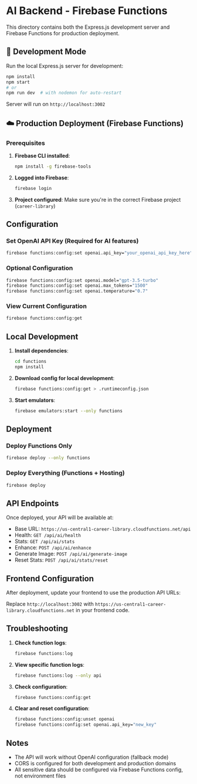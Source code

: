 # AI Backend - Firebase Functions

This directory contains both the Express.js development server and Firebase Functions for production deployment.

## 🚀 Development Mode

Run the local Express.js server for development:

```bash
npm install
npm start
# or
npm run dev  # with nodemon for auto-restart
```

Server will run on `http://localhost:3002`

## ☁️ Production Deployment (Firebase Functions)

### Prerequisites

1. **Firebase CLI installed**:
   ```bash
   npm install -g firebase-tools
   ```

2. **Logged into Firebase**:
   ```bash
   firebase login
   ```

3. **Project configured**: Make sure you're in the correct Firebase project (`career-library`)

## Configuration

### Set OpenAI API Key (Required for AI features)

```bash
firebase functions:config:set openai.api_key="your_openai_api_key_here"
```

### Optional Configuration

```bash
firebase functions:config:set openai.model="gpt-3.5-turbo"
firebase functions:config:set openai.max_tokens="1500"
firebase functions:config:set openai.temperature="0.7"
```

### View Current Configuration

```bash
firebase functions:config:get
```

## Local Development

1. **Install dependencies**:
   ```bash
   cd functions
   npm install
   ```

2. **Download config for local development**:
   ```bash
   firebase functions:config:get > .runtimeconfig.json
   ```

3. **Start emulators**:
   ```bash
   firebase emulators:start --only functions
   ```

## Deployment

### Deploy Functions Only

```bash
firebase deploy --only functions
```

### Deploy Everything (Functions + Hosting)

```bash
firebase deploy
```

## API Endpoints

Once deployed, your API will be available at:
- Base URL: `https://us-central1-career-library.cloudfunctions.net/api`
- Health: `GET /api/ai/health`
- Stats: `GET /api/ai/stats`
- Enhance: `POST /api/ai/enhance`
- Generate Image: `POST /api/ai/generate-image`
- Reset Stats: `POST /api/ai/stats/reset`

## Frontend Configuration

After deployment, update your frontend to use the production API URLs:

Replace `http://localhost:3002` with `https://us-central1-career-library.cloudfunctions.net` in your frontend code.

## Troubleshooting

1. **Check function logs**:
   ```bash
   firebase functions:log
   ```

2. **View specific function logs**:
   ```bash
   firebase functions:log --only api
   ```

3. **Check configuration**:
   ```bash
   firebase functions:config:get
   ```

4. **Clear and reset configuration**:
   ```bash
   firebase functions:config:unset openai
   firebase functions:config:set openai.api_key="new_key"
   ```

## Notes

- The API will work without OpenAI configuration (fallback mode)
- CORS is configured for both development and production domains
- All sensitive data should be configured via Firebase Functions config, not environment files
